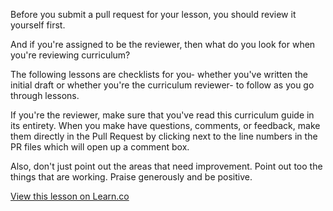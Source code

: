 Before you submit a pull request for your lesson, you should review it yourself first. 

And if you're assigned to be the reviewer, then what do you look for when you're reviewing curriculum? 

The following lessons are checklists for you- whether you've written the initial draft or whether you're the curriculum reviewer- to follow as you go through lessons. 

If you're the reviewer, make sure that you've read this curriculum guide in its entirety. When you make have questions, comments, or feedback, make them directly in the Pull Request by clicking next to the line numbers in the PR files which will open up a comment box. 

Also, don't just point out the areas that need improvement. Point out too the things that are working. Praise generously and be positive. 

<a href='https://learn.co/lessons/reviewing-curriculum' data-visibility='hidden'>View this lesson on Learn.co</a>
